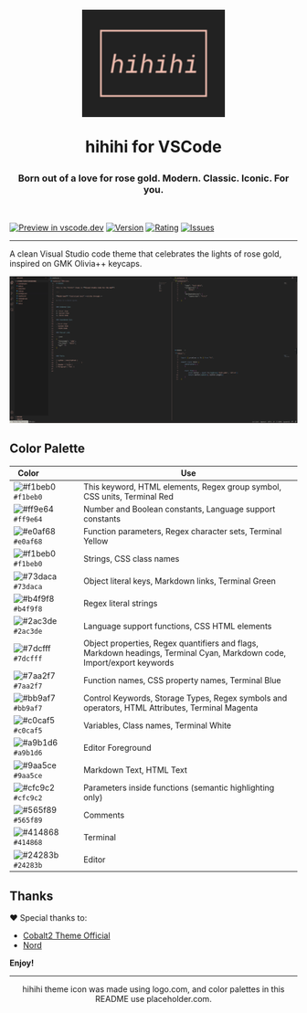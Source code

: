 <div align="center">
  <h1>
    <img
      src="https://raw.githubusercontent.com/akdiegorsantos/vscode-hihihi-theme/master/images/icon.png"
      alt="logo"
      width="250"
    />

<p>hihihi for VSCode</p>

  </h1>
  <h3>Born out of a love for rose gold. Modern. Classic. Iconic. For you.</h3>
  <br />
</div>

[![Preview in vscode.dev](https://img.shields.io/badge/preview%20in-vscode.dev-blue)](https://vscode.dev/theme/akdiegorsantos.vscode-hihihi-theme/hihihi)
[![Version](https://vsmarketplacebadge.apphb.com/version/akdiegorsantos.vscode-hihihi-theme.svg)](https://marketplace.visualstudio.com/items?itemName=akdiegorsantos.vscode-hihihi-theme)
[![Rating](https://vsmarketplacebadge.apphb.com/rating-star/akdiegorsantos.vscode-hihihi-theme.svg)](https://marketplace.visualstudio.com/items?itemName=akdiegorsantos.vscode-hihihi-theme)
[![Issues](https://img.shields.io/github/issues/akdiegorsantos/vscode-hihihi-theme)](https://github.com/akdiegorsantos/vscode-hihihi-theme/issues)

---

A clean Visual Studio code theme that celebrates the lights of rose gold, inspired on GMK Olivia++ keycaps.

![hihihi-screenshot](images/screenshot.png)

## Color Palette

| Color&nbsp;&nbsp;&nbsp;&nbsp;&nbsp;&nbsp;&nbsp;&nbsp;&nbsp;&nbsp;&nbsp;&nbsp;&nbsp;&nbsp;&nbsp; | Use                                                                                                                     |
| ----------------------------------------------------------------------------------------------- | ----------------------------------------------------------------------------------------------------------------------- |
| ![#f1beb0](https://via.placeholder.com/15/f1beb0/f1beb0?Text=+) `#f1beb0`                       | This keyword, HTML elements, Regex group symbol, CSS units, Terminal Red                                                |
| ![#ff9e64](https://via.placeholder.com/15/#ff9e64/#ff9e64?Text=+) `#ff9e64`                     | Number and Boolean constants, Language support constants                                                                |
| ![#e0af68](https://via.placeholder.com/15/#e0af68/#e0af68?Text=+) `#e0af68`                     | Function parameters, Regex character sets, Terminal Yellow                                                              |
| ![#f1beb0](https://via.placeholder.com/15/#f1beb0/#f1beb0?Text=+) `#f1beb0`                     | Strings, CSS class names                                                                                                |
| ![#73daca](https://via.placeholder.com/15/#73daca/#73daca?Text=+) `#73daca`                     | Object literal keys, Markdown links, Terminal Green                                                                     |
| ![#b4f9f8](https://via.placeholder.com/15/#b4f9f8/#b4f9f8?Text=+) `#b4f9f8`                     | Regex literal strings                                                                                                   |
| ![#2ac3de](https://via.placeholder.com/15/#2ac3de/#2ac3de?Text=+) `#2ac3de`                     | Language support functions, CSS HTML elements                                                                           |
| ![#7dcfff](https://via.placeholder.com/15/#7dcfff/#7dcfff?Text=+) `#7dcfff`                     | Object properties, Regex quantifiers and flags, Markdown headings, Terminal Cyan, Markdown code, Import/export keywords |
| ![#7aa2f7](https://via.placeholder.com/15/#7aa2f7/#7aa2f7?Text=+) `#7aa2f7`                     | Function names, CSS property names, Terminal Blue                                                                       |
| ![#bb9af7](https://via.placeholder.com/15/#bb9af7/#bb9af7?Text=+) `#bb9af7`                     | Control Keywords, Storage Types, Regex symbols and operators, HTML Attributes, Terminal Magenta                         |
| ![#c0caf5](https://via.placeholder.com/15/#c0caf5/#c0caf5?Text=+) `#c0caf5`                     | Variables, Class names, Terminal White                                                                                  |
| ![#a9b1d6](https://via.placeholder.com/15/#a9b1d6/#a9b1d6?Text=+) `#a9b1d6`                     | Editor Foreground                                                                                                       |
| ![#9aa5ce](https://via.placeholder.com/15/#9aa5ce/#9aa5ce?Text=+) `#9aa5ce`                     | Markdown Text, HTML Text                                                                                                |
| ![#cfc9c2](https://via.placeholder.com/15/#cfc9c2/#cfc9c2?Text=+) `#cfc9c2`                     | Parameters inside functions (semantic highlighting only)                                                                |
| ![#565f89](https://via.placeholder.com/15/#565f89/#565f89?Text=+) `#565f89`                     | Comments                                                                                                                |
| ![#414868](https://via.placeholder.com/15/#414868/#414868?Text=+) `#414868`                     | Terminal                                                                                                                |
| ![#24283b](https://via.placeholder.com/15/#24283b/#24283b?Text=+) `#24283b`                     | Editor                                                                                                                  |

## Thanks

❤ Special thanks ️to:️

- [Cobalt2 Theme Official](https://marketplace.visualstudio.com/items?itemName=wesbos.theme-cobalt2)
- [Nord](https://marketplace.visualstudio.com/items?itemName=arcticicestudio.nord-visual-studio-code)

**Enjoy!**

---

<div align="center">
hihihi theme icon was made using logo.com, and color palettes in this README use placeholder.com.
</div>
